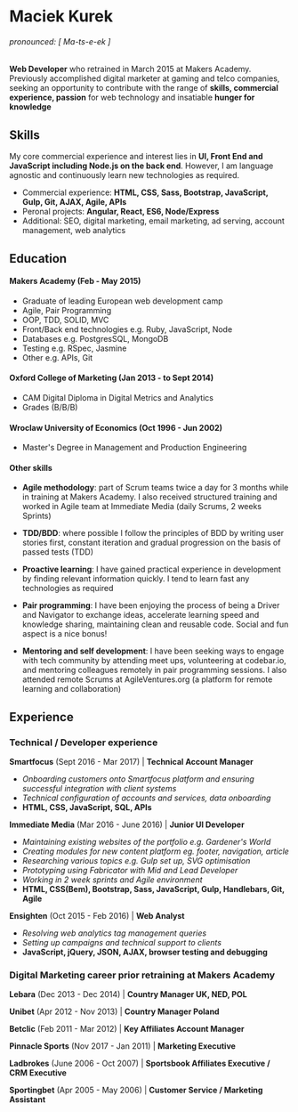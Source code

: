 # **Maciek Kurek**
###### pronounced: [ Ma-ts-e-ek ]

**Web Developer** who retrained in March 2015 at Makers Academy. Previously accomplished digital marketer at gaming and telco companies, seeking an opportunity to contribute with the range of **skills, commercial experience, passion** for web technology and insatiable **hunger for knowledge**  

## Skills

My core commercial experience and interest lies in **UI, Front End and JavaScript including Node.js on the back end**. However, I am language agnostic and continuously learn new technologies as required.

- Commercial experience: **HTML, CSS, Sass, Bootstrap, JavaScript, Gulp, Git, AJAX, Agile, APIs**
- Peronal projects: **Angular, React, ES6, Node/Express**
- Additional: SEO, digital marketing, email marketing, ad serving, account management, web analytics 

## Education

#### Makers Academy (Feb - May 2015)

- Graduate of leading European web development camp
- Agile, Pair Programming
- OOP, TDD, SOLID, MVC
- Front/Back end technologies e.g. Ruby, JavaScript, Node
- Databases e.g. PostgresSQL, MongoDB
- Testing e.g. RSpec, Jasmine
- Other e.g. APIs, Git


#### Oxford College of Marketing (Jan 2013 - to Sept 2014)

- CAM Digital Diploma in Digital Metrics and Analytics
- Grades (B/B/B)


#### Wroclaw University of Economics (Oct 1996 - Jun 2002)

- Master's Degree in Management and Production Engineering


#### Other skills

- **Agile methodology**: part of Scrum teams twice a day for 3 months while in training at Makers Academy. I also received structured training and worked in Agile team at Immediate Media (daily Scrums, 2 weeks Sprints)

- **TDD/BDD**: where possible I follow the principles of BDD by writing user stories first, constant iteration and gradual progression on the basis of passed tests (TDD)

- **Proactive learning**: I have gained practical experience in development by finding relevant information quickly. I tend to learn fast any technologies as required

- **Pair programming**: I have been enjoying the process of being a Driver and Navigator to exchange ideas, accelerate learning speed and knowledge sharing, maintaining clean and reusable code. Social and fun aspect is a nice bonus!

- **Mentoring and self development**: I have been seeking ways to engage with tech community by attending meet ups, volunteering at codebar.io, and mentoring colleagues remotely in pair programming sessions. I also attended remote Scrums at AgileVentures.org (a platform for remote learning and collaboration)

## Experience

### Technical / Developer experience 

**Smartfocus** (Sept 2016 - Mar 2017) | **Technical Account Manager**
- *Onboarding customers onto Smartfocus platform and ensuring successful integration with client systems*
- *Technical configuration of accounts and services, data onboarding* 
- **HTML, CSS, JavaScript, SQL, APIs**  

**Immediate Media** (Mar 2016 - June 2016) | **Junior UI Developer**   
- *Maintaining existing websites of the portfolio e.g. Gardener's World*
- *Creating modules for new content platform eg. footer, navigation, article*
- *Researching various topics e.g. Gulp set up, SVG optimisation*
- *Prototyping using Fabricator with Mid and Lead Developer*
- *Working in 2 week sprints and Agile environment*
- **HTML, CSS(Bem), Bootstrap, Sass, JavaScript, Gulp, Handlebars, Git, Agile**

**Ensighten** (Oct 2015 - Feb 2016) | **Web Analyst**
- *Resolving web analytics tag management queries* 
- *Setting up campaigns and technical support to clients*
- **JavaScript, jQuery, JSON, AJAX, browser testing and debugging**  

### Digital Marketing career prior retraining at Makers Academy

**Lebara** (Dec 2013 - Dec 2014) | **Country Manager UK, NED, POL**  

**Unibet** (Apr 2012 - Nov 2013) | **Country Manager Poland**  

**Betclic** (Feb 2011 - Mar 2012) | **Key Affiliates Account Manager** 

**Pinnacle Sports** (Nov 2017 - Jan 2011) | **Marketing Executive** 

**Ladbrokes** (June 2006 - Oct 2007) | **Sportsbook Affiliates Executive / CRM Executive** 

**Sportingbet** (Apr 2005 - May 2006) | **Customer Service / Marketing Assistant** 